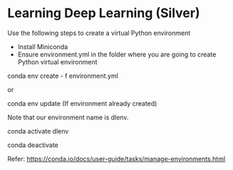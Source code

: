 # Learning Deep Learning (Silver)

Use the following steps to create a virtual Python environment

* Install Miniconda
* Ensure environment.yml in the folder where you are going to create Python virtual environment

conda env create - f environment.yml

or

conda env update (If environment already created)

Note that our environment name is dlenv.

conda activate dlenv

conda deactivate

Refer:  https://conda.io/docs/user-guide/tasks/manage-environments.html
